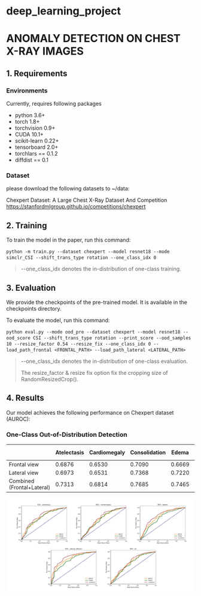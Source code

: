 # deep_learning_project
# ANOMALY DETECTION ON CHEST X-RAY IMAGES

## 1. Requirements
### Environments
Currently, requires following packages
- python 3.6+
- torch 1.8+
- torchvision 0.9+
- CUDA 10.1+
- scikit-learn 0.22+
- tensorboard 2.0+
- torchlars == 0.1.2
- diffdist == 0.1

### Dataset
please download the following datasets to ~/data:

Chexpert Dataset: A Large Chest X-Ray Dataset And Competition
https://stanfordmlgroup.github.io/competitions/chexpert

## 2. Training
 
To train the model in the paper, run this command:

```train
python -m train.py --dataset chexpert --model resnet18 --mode simclr_CSI --shift_trans_type rotation --one_class_idx 0
```

> --one_class_idx denotes the in-distribution of one-class training.

## 3. Evaluation
We provide the checkpoints of the pre-trained model. It is available in the checkpoints directory.

To evaluate the model, run this command:

```eval
python eval.py --mode ood_pre --dataset chexpert --model resnet18 --ood_score CSI --shift_trans_type rotation --print_score --ood_samples 10 --resize_factor 0.54 --resize_fix --one_class_idx 0 --load_path_frontal <FRONTAL_PATH> --load_path_lateral <LATERAL_PATH>
```

> --one_class_idx denotes the in-distribution of one-class evaluation.
>
> The resize_factor & resize fix option fix the cropping size of RandomResizedCrop().

## 4. Results

Our model achieves the following performance on Chexpert dataset (AUROC):

### One-Class Out-of-Distribution Detection

|                               | Atelectasis  |  Cardiomegaly | Consolidation  |  Edema | Pleural Effusion  |  All observations |
| ------------------------------|------------- | --------------|--------------- | -------|------------------ | ------------------|
| Frontal view                  | 0.6876       |      0.6530   | 0.7090         | 0.6669 |    0.7418         |      0.6423       |
| Lateral view                  | 0.6973       |      0.6531   | 0.7368         | 0.7220 |    0.7929         |      0.6648       |
| Combined (Frontal+Lateral)    | 0.7313       |      0.6814   | 0.7685         | 0.7465 |    0.8242         |      0.6830       |


<p align="center">
    <img src=figures/roc_curves.png width="600"> 
</p>
